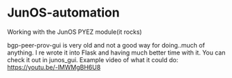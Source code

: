 JunOS-automation
================

Working with the JunOS PYEZ module(it rocks)

bgp-peer-prov-gui is very old and not a good way for doing..much of anything. I re wrote it into Flask and having much better time with it.
You can check it out in junos_gui. Example video of what it could do:
https://youtu.be/-lMWMgBH6U8
